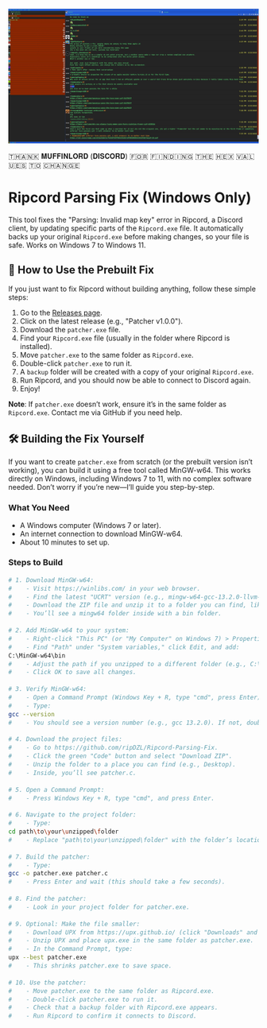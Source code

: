 ![image alt](https://github.com/ripDZL/Ripcord-Parsing-Fix/blob/main/SCREENSHOT.JPG?raw=true)



🇹​​🇭​​🇦​​🇳​​🇰​ 𝐌𝐔𝐅𝐅𝐈𝐍𝐋𝐎𝐑𝐃 (𝐃𝐈𝐒𝐂𝐎𝐑𝐃) ​🇫​​🇴​​🇷​ ​🇫​​🇮​​🇳​​🇩​​🇮​​🇳​​🇬​ ​🇹​​🇭​​🇪​ ​🇭​​🇪​​🇽​ ​🇻​​🇦​​🇱​​🇺​​🇪​​🇸​ ​🇹​​🇴​ ​🇨​​🇭​​🇦​​🇳​​🇬​​🇪​


# Ripcord Parsing Fix (Windows Only)

This tool fixes the "Parsing: Invalid map key" error in Ripcord, a Discord client, by updating specific parts of the `Ripcord.exe` file. It automatically backs up your original `Ripcord.exe` before making changes, so your file is safe. Works on Windows 7 to Windows 11.

## 🔧 How to Use the Prebuilt Fix
If you just want to fix Ripcord without building anything, follow these simple steps:

1. Go to the [Releases page](https://github.com/ripDZL/Ripcord-Parsing-Fix/releases).
2. Click on the latest release (e.g., "Patcher v1.0.0").
3. Download the `patcher.exe` file.
4. Find your `Ripcord.exe` file (usually in the folder where Ripcord is installed).
5. Move `patcher.exe` to the same folder as `Ripcord.exe`.
6. Double-click `patcher.exe` to run it.
7. A `backup` folder will be created with a copy of your original `Ripcord.exe`.
8. Run Ripcord, and you should now be able to connect to Discord again.
9. Enjoy!

**Note**: If `patcher.exe` doesn’t work, ensure it’s in the same folder as `Ripcord.exe`. Contact me via GitHub if you need help.

## 🛠 Building the Fix Yourself
If you want to create `patcher.exe` from scratch (or the prebuilt version isn’t working), you can build it using a free tool called MinGW-w64. This works directly on Windows, including Windows 7 to 11, with no complex software needed. Don’t worry if you’re new—I’ll guide you step-by-step.

### What You Need
- A Windows computer (Windows 7 or later).
- An internet connection to download MinGW-w64.
- About 10 minutes to set up.

### Steps to Build
```bash
# 1. Download MinGW-w64:
#    - Visit https://winlibs.com/ in your web browser.
#    - Find the latest "UCRT" version (e.g., mingw-w64-gcc-13.2.0-llvm-18.1.8-mingw-w64ucrt-x86_64-7z).
#    - Download the ZIP file and unzip it to a folder you can find, like C:\MinGW-w64.
#    - You’ll see a mingw64 folder inside with a bin folder.

# 2. Add MinGW-w64 to your system:
#    - Right-click "This PC" (or "My Computer" on Windows 7) > Properties > Advanced system settings > Environment Variables.
#    - Find "Path" under "System variables," click Edit, and add:
C:\MinGW-w64\bin
#    - Adjust the path if you unzipped to a different folder (e.g., C:\MyFolder\bin).
#    - Click OK to save all changes.

# 3. Verify MinGW-w64:
#    - Open a Command Prompt (Windows Key + R, type "cmd", press Enter).
#    - Type:
gcc --version
#    - You should see a version number (e.g., gcc 13.2.0). If not, double-check the Path or re-unzip MinGW-w64.

# 4. Download the project files:
#    - Go to https://github.com/ripDZL/Ripcord-Parsing-Fix.
#    - Click the green "Code" button and select "Download ZIP".
#    - Unzip the folder to a place you can find (e.g., Desktop).
#    - Inside, you’ll see patcher.c.

# 5. Open a Command Prompt:
#    - Press Windows Key + R, type "cmd", and press Enter.

# 6. Navigate to the project folder:
#    - Type:
cd path\to\your\unzipped\folder
#    - Replace "path\to\your\unzipped\folder" with the folder’s location (e.g., cd C:\Users\YourName\Desktop\Ripcord-Parsing-Fix).

# 7. Build the patcher:
#    - Type:
gcc -o patcher.exe patcher.c
#    - Press Enter and wait (this should take a few seconds).

# 8. Find the patcher:
#    - Look in your project folder for patcher.exe.

# 9. Optional: Make the file smaller:
#    - Download UPX from https://upx.github.io/ (click "Downloads" and get the Windows version, e.g., upx-4.2.4-win64.zip).
#    - Unzip UPX and place upx.exe in the same folder as patcher.exe.
#    - In the Command Prompt, type:
upx --best patcher.exe
#    - This shrinks patcher.exe to save space.

# 10. Use the patcher:
#    - Move patcher.exe to the same folder as Ripcord.exe.
#    - Double-click patcher.exe to run it.
#    - Check that a backup folder with Ripcord.exe appears.
#    - Run Ripcord to confirm it connects to Discord.
